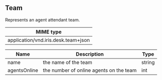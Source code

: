 ## Team

Represents an agent attendant team.

| MIME type                                 |
|-------------------------------------------|
| application/vnd.iris.desk.team+json |

| Name                     | Description                                    | Type                         |
|--------------------------|------------------------------------------------|------------------------------|
| name                     | the name of the team                           | string                       |
| agentsOnline             | the number of online agents on the team        | int                          |